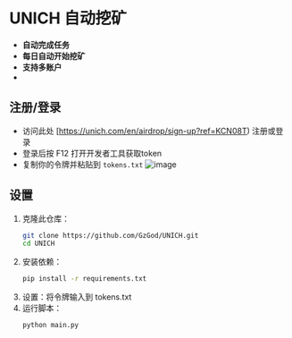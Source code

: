 # UNICH 自动挖矿

- **自动完成任务**
- **每日自动开始挖矿**
- **支持多账户**
- 
## 注册/登录
- 访问此处 [https://unich.com/en/airdrop/sign-up?ref=KCN08T) 注册或登录
- 登录后按 F12 打开开发者工具获取token
- 复制你的令牌并粘贴到 `tokens.txt`
![image](https://github.com/user-attachments/assets/818a812b-dacb-4654-803c-74e72e525bef)


## 设置

1. 克隆此仓库：
   ```bash
   git clone https://github.com/GzGod/UNICH.git
   cd UNICH
   ```
2. 安装依赖：
   ```bash
   pip install -r requirements.txt
   ```
3. 设置：将令牌输入到 tokens.txt
4. 运行脚本：
   ```bash
   python main.py
   ```
